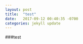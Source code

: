 ```yaml
---
layout: post
title:  "test"
date:   2017-09-12 00:40:35 -0700
categories: jekyll update
---
```


###test
